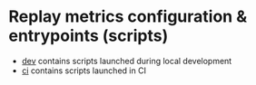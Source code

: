 # Replay metrics configuration & entrypoints (scripts)

* [dev](dev) contains scripts launched during local development
* [ci](ci) contains scripts launched in CI
